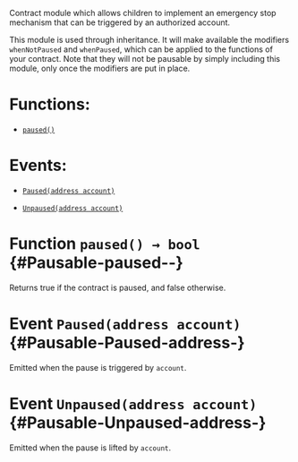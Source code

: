 Contract module which allows children to implement an emergency stop mechanism that can be triggered by an authorized account.

This module is used through inheritance. It will make available the modifiers `whenNotPaused` and `whenPaused`, which can be applied to the functions of your contract. Note that they will not be pausable by simply including this module, only once the modifiers are put in place.

# Functions:

- [`paused()`](#Pausable-paused--)

# Events:

- [`Paused(address account)`](#Pausable-Paused-address-)

- [`Unpaused(address account)`](#Pausable-Unpaused-address-)

# Function `paused() → bool` {#Pausable-paused--}

Returns true if the contract is paused, and false otherwise.

# Event `Paused(address account)` {#Pausable-Paused-address-}

Emitted when the pause is triggered by `account`.

# Event `Unpaused(address account)` {#Pausable-Unpaused-address-}

Emitted when the pause is lifted by `account`.
